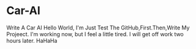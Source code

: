 # Car-AI
Write A Car AI
Hello World, I'm Just Test The GitHub,First.Then,Write My Projeect.
I'm working now, but I feel a little tired. I will get off work two hours later.
HaHaHa
